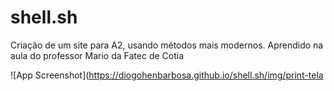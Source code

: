 # shell.sh
Criação de um site para A2, usando métodos mais modernos. Aprendido na aula do professor Mario da Fatec de Cotia  

![App Screenshot](https://diogohenbarbosa.github.io/shell.sh/img/print-tela
